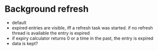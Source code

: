 # Background refresh

 - default
 - expired entries are visible, iff a refresh task was started. if no refresh thread is available the entry is expired
 - if expiry calculator returns 0 or a time in the past, the entry is expired
 - data is kept?